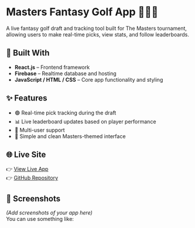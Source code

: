 # Masters Fantasy Golf App 🏌️‍♂️⛳

A live fantasy golf draft and tracking tool built for The Masters tournament, allowing users to make real-time picks, view stats, and follow leaderboards.

## 🔧 Built With

- **React.js** – Frontend framework
- **Firebase** – Realtime database and hosting
- **JavaScript / HTML / CSS** – Core app functionality and styling

## ✨ Features

- 🟢 Real-time pick tracking during the draft  
- 📊 Live leaderboard updates based on player performance  
- 👥 Multi-user support  
- 🎯 Simple and clean Masters-themed interface

## 🌐 Live Site

👉 [View Live App](https://mastersdraft.vercel.app/)  
👉 [GitHub Repository](https://github.com/duanerilli/masters-fantasy-golf)

## 📸 Screenshots

*(Add screenshots of your app here)*  
You can use something like:
